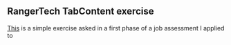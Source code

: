 ## RangerTech TabContent exercise

[This](https://ranger-tech-tab-exercise.web.app) is a simple exercise asked in a first phase of a job assessment I applied to
